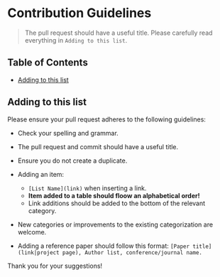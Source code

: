 # Contribution Guidelines

> The pull request should have a useful title. Please carefully read everything in `Adding to this list`.

## Table of Contents

- [Adding to this list](#adding-to-this-list)

## Adding to this list

Please ensure your pull request adheres to the following guidelines:

- Check your spelling and grammar.
- The pull request and commit should have a useful title.
- Ensure you do not create a duplicate.
- Adding an item:
    -  `[List Name](link)` when inserting a link.
    - **Item added to a table should floow an alphabetical order!**
    - Link additions should be added to the bottom of the relevant category.

- New categories or improvements to the existing categorization are welcome.

- Adding a reference paper should follow this format: `[Paper title](link|project page), Author list, conference/journal name.`

Thank you for your suggestions!
